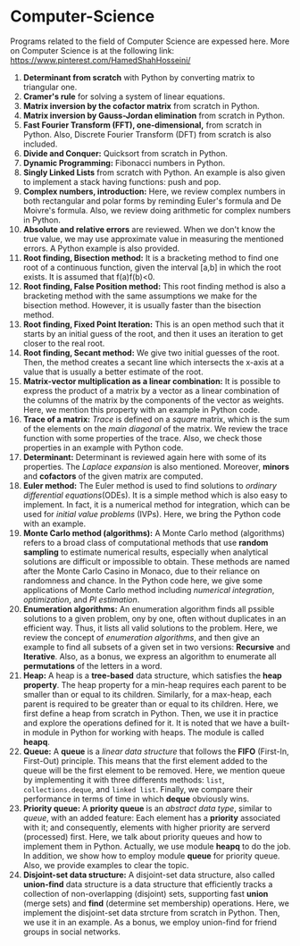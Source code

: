 # Computer-Science 
Programs related to the field of Computer Science are expessed here. More on Computer Science is at the following link:
https://www.pinterest.com/HamedShahHosseini/

1) **Determinant from scratch** with Python by converting matrix to triangular one.
2) **Cramer's rule** for solving a system of linear equations.
3) **Matrix inversion by the cofactor matrix** from scratch in Python. 
4) **Matrix inversion by Gauss-Jordan elimination** from scratch in Python. 
5) **Fast Fourier Transform (FFT), one-dimensional,** from scratch in Python. Also, Discrete Fourier Transform (DFT) from scratch is also included.
6) **Divide and Conquer:** Quicksort from scratch in Python. 
7) **Dynamic Programming:** Fibonacci numbers in Python.
8) **Singly Linked Lists** from scratch with Python. An example is also given to implement a stack having functions: push and pop. 
9) **Complex numbers, introduction:** Here, we review complex numbers in both rectangular and polar forms by reminding Euler's formula and De Moivre's formula. Also, we review doing arithmetic for complex numbers in Python.
10) **Absolute and relative errors** are reviewed. When we don't know the true value, we may use approximate value in measuring the mentioned errors. A Python example is also provided.
11) **Root finding, Bisection method:** It is a bracketing method to find one root of a continuous function, given the interval [a,b] in which the root exists. It is assumed that f(a)f(b)<0. 
12) **Root finding, False Position method:** This root finding method is also a bracketing method with the same assumptions we make for the bisection method. However, it is usually faster than the bisection method.
13) **Root finding, Fixed Point Iteration:** This is an open method such that it starts by an initial guess of the root, and then it uses an iteration to get closer to the real root.
14) **Root finding, Secant method:** We give two initial guesses of the root. Then, the method creates a secant line which intersects the x-axis at a value that is usually a better estimate of the root.
15) **Matrix-vector multiplication as a linear combination:** It is possible to express the product of a matrix by a vector as a linear combination of the columns of the matrix by the components of the vector as weights. Here, we mention this property with an example in Python code.
16) **Trace of a matrix:** *Trace* is defined on a *square* matrix, which is the sum of the elements on the *main diagonal* of the matrix. We review the trace function with some properties of the trace. Also, we check those properties in an example with Python code.
17) **Determinant:** Determinant is reviewed again here with some of its properties. The *Laplace expansion* is also mentioned. Moreover, **minors** and **cofactors** of the given matrix are computed. 
18) **Euler method:** The Euler method is used to find solutions to *ordinary differential equations*(ODEs). It is a simple method which is also easy to implement. In fact, it is a numerical method for integration, which can be used for *initial value problems* (IVPs). Here, we bring the Python code with an example. 
19) **Monte Carlo method (algorithms):** A Monte Carlo method (algorithms) refers to a broad class of computational methods that use **random sampling**  to estimate numerical results, especially when analytical solutions are difficult or impossible to obtain.
These methods are named after the Monte Carlo Casino in Monaco, due to their reliance on randomness and chance. 
In the Python code here, we give some applications of Monte Carlo method including *numerical integration*, *optimization*, and *PI estimation*. 
20) **Enumeration algorithms:** An enumeration algorithm finds all pssible solutions to a given problem, ony by one, often without duplicates in an efficient way. Thus, it lists all valid solutions to the problem. 
Here, we review the concept of *enumeration algorithms*, and then give an example to find all subsets of a given set in two versions: **Recursive** and **Iterative**. Also, as a bonus, we express an algorithm to enumerate all **permutations** of the letters in a word.
21) **Heap:** A heap is a **tree-based** data structure, which satisfies the **heap property**. The heap property for a min-heap requires each parent to be smaller than or equal to its children. Similarly, for a max-heap, each parent is required to be greater than or equal to its children.
Here, we first define a heap from scratch in Python. Then, we use it in practice and explore the operations defined for it. 
It is noted that we have a built-in module in Python for working with heaps. The module is called **heapq**.
22) **Queue:** A **queue** is a *linear data structure* that follows the **FIFO** (First-In, First-Out) principle. This means that the first element added to the queue will be the first element to be removed.
Here, we mention queue by implementing it with three differents methods: `list`, `collections.deque`, and `linked list`. Finally, we compare their performance in terms of time in which **deque** obviously wins.
23) **Priority queue:** A **priority queue** is an *abstract data type*, similar to *queue*, with an added feature: Each element has a **priority** associated with it; and consequently, elements with higher priority are serverd (processed) first.
Here, we talk about priority queues and how to implement them in Python. Actually, we use module **heapq** to do the job. In addition, we show how to employ module **queue** for priority queue. Also, we provide examples to clear the topic.
24) **Disjoint-set data structure:** A disjoint-set data structure, also called **union-find** data structure is a data structure that efficiently tracks a collection of non-overlapping (disjoint) sets, supporting fast **union** (merge sets) and **find** (determine set membership) operations.
Here, we implement the disjoint-set data strcture from scratch in Python. Then, we use it in an example. As a bonus, we employ union-find for friend groups in social networks.